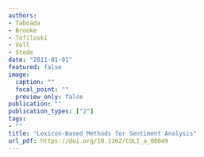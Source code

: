 ```yaml
---
authors:
- Taboada
- Brooke
- Tofiloski
- Voll
- Stede
date: "2011-01-01"
featured: false
image:
  caption: ""
  focal_point: ""
  preview_only: false
publication: ""
publication_types: ["2"]
tags:
- ""
title: "Lexicon-Based Methods for Sentiment Analysis"
url_pdf: https://doi.org/10.1162/COLI_a_00049
---
```

